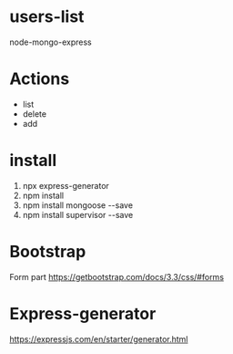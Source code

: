 # users-list
node-mongo-express 

# Actions

- list
- delete
- add

# install
1. npx express-generator
2. npm install
3. npm install mongoose --save
4. npm install supervisor --save

# Bootstrap
Form part
https://getbootstrap.com/docs/3.3/css/#forms

# Express-generator
https://expressjs.com/en/starter/generator.html
